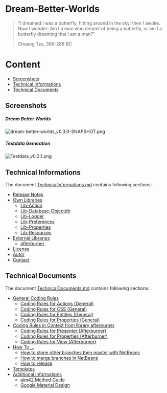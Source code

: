 Dream-Better-Worlds
===

> “I dreamed I was a butterfly, flitting around in the sky; then I awoke. Now I 
> wonder: Am I a man who dreamt of being a butterfly, or am I a butterfly dreaming 
> that I am a man?”
> 
> Chuang Tzu, 389-286 BC



Content
===

* [Screenshots](#Screenshots)
* [Technical Informations](#TechnicalInformations)
* [Technical Documents](#TechnicalDocuments)



Screenshots<a name="Screenshots" />
---

##### Dream Better Worlds
![dream-better-worlds_v0.3.0-SNAPSHOT.png][dream-better-worlds_v0.3.0-SNAPSHOT]

##### Testdata Generation 
![Testdata_v0.2.1.png][Testdata_v0.2.1]



Technical Informations<a name="TechnicalInformations" />
---

The document [TechnicalInformations.md] contains following sections:

* [Release Notes]
* [Own Libraries]
    * [Lib-Action]
    * [Lib-Database-Objectdb]
    * [Lib-Logger]
    * [Lib-Preferences]
    * [Lib-Properties]
    * [Lib-Resources]
* [External Libraries]
    * [afterburner]
* [License]
* [Autor]
* [Contact]


Technical Documents<a name="TechnicalDocuments" />
---

The document [TechnicalDocuments.md] contains following sections:

* [General Coding Rules]
    * [Coding Rules for Actions (General)]
    * [Coding Rules for CSS (General)]
    * [Coding Rules for Entities (General)]
    * [Coding Rules for Properties (General)]
* [Coding Rules in Context from library afterburner]
    * [Coding Rules for Presenter (Afterburner)]
    * [Coding Rules for Properties (Afterburner)]
    * [Coding Rules for View (Afterburner)]
* [How To ...]
    * [How to clone other branches then master with NetBeans]
    * [How to merge branches in NetBeans]
    * [How to release]
* [Templates]
* [Additional Informations]
    * [aim42 Method Guide]
    * [Google Material Design]



[//]: # (Links for Technical Informations)
[afterburner]:DBW-Application/documents/general/TechnicalInformations.md#afterburner
[Autor]:DBW-Application/documents/general/TechnicalInformations.md#Autor
[Contact]:DBW-Application/documents/general/TechnicalInformations.md#Contact
[External Libraries]:DBW-Application/documents/general/TechnicalInformations.md#ExernalLibraries
[License]:DBW-Application/documents/general/TechnicalInformations.md#License
[Lib-Action]:DBW-Application/documents/general/TechnicalInformations.md#LibAction
[Lib-Database-Objectdb]:DBW-Application/documents/general/TechnicalInformations.md#LibDatabaseObjectDB
[Lib-Logger]:DBW-Application/documents/general/TechnicalInformations.md#LibLogger
[Lib-Preferences]:DBW-Application/documents/general/TechnicalInformations.md#LibPreferences
[Lib-Properties]:DBW-Application/documents/general/TechnicalInformations.md#LibProperties
[Lib-Resources]:DBW-Application/documents/general/TechnicalInformations.md#LibResources
[Release Notes]:DBW-Application/documents/general/TechnicalInformations.md#ReleaseNotes
[TechnicalInformations.md]:DBW-Application/documents/general/TechnicalInformations.md
[Own Libraries]:DBW-Application/documents/general/TechnicalInformations.md#OwnLibraries




[//]: # (Links for Technical Documents)
[Additional Informations]:DBW-Application/documents/general/TechnicalDocuments.md#AdditionalInformations
[aim42 Method Guide]:DBW-Application/documents/general/TechnicalDocuments.md#Aim42MethodGuide
[Coding Rules in Context from library afterburner]:DBW-Application/documents/general/TechnicalDocuments.md#CodingRulesInContextFromLibraryAfterburner
[Coding Rules for Actions (General)]:DBW-Application/documents/general/TechnicalDocuments.md#CodingRulesForActionsGeneral
[Coding Rules for CSS (General)]:DBW-Application/documents/general/TechnicalDocuments.md#CodingRulesForCSSGeneral
[Coding Rules for Entities (General)]:DBW-Application/documents/general/TechnicalDocuments.md#CodingRulesForEntitiesGeneral
[Coding Rules for Presenter (Afterburner)]:DBW-Application/documents/general/TechnicalDocuments.md#CodingRulesForPresenterAfterburner
[Coding Rules for Properties (Afterburner)]:DBW-Application/documents/general/TechnicalDocuments.md#CodingRulesForPropertiesAfterburner
[Coding Rules for Properties (General)]:DBW-Application/documents/general/TechnicalDocuments.md#CodingRulesForPropertiesGeneral
[Coding Rules for View (Afterburner)]:DBW-Application/documents/general/TechnicalDocuments.md#CodingRulesForViewAfterburner
[General Coding Rules]:DBW-Application/documents/general/TechnicalDocuments.md#GeneralCodingRules
[Google Material Design]:DBW-Application/documents/general/TechnicalDocuments.md#GoogleMaterialDesign
[How To ...]:DBW-Application/documents/general/TechnicalDocuments.md#HowTo
[How to clone other branches then master with NetBeans]:DBW-Application/documents/general/TechnicalDocuments.md#HowToCloneOtherBranchesThenMasterWithNetBeans
[How to merge branches in NetBeans]:DBW-Application/documents/general/TechnicalDocuments.md#HowToMergeBranchesInNetBeans
[How to release]:DBW-Application/documents/general/TechnicalDocuments.md#HowToRelease
[TechnicalDocuments.md]:DBW-Application/documents/general/TechnicalDocuments.md
[Templates]:DBW-Application/documents/general/TechnicalDocuments.md#Templates


[//]: # (Images)

[dream-better-worlds_v0.3.0-SNAPSHOT]:https://cloud.githubusercontent.com/assets/8161815/11878374/a849ca8a-a4f5-11e5-9355-0e9db216c0a5.png
[Testdata_v0.2.1]:https://cloud.githubusercontent.com/assets/8161815/11878210/98057bd4-a4f4-11e5-946f-aba5f0bc52ac.png
